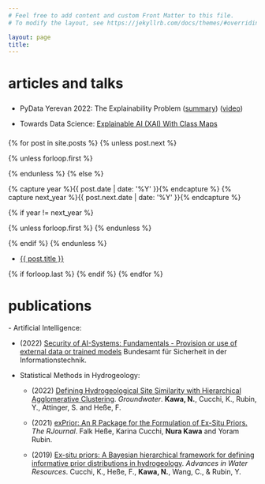 ```yaml
---
# Feel free to add content and custom Front Matter to this file.
# To modify the layout, see https://jekyllrb.com/docs/themes/#overriding-theme-defaults

layout: page
title: 
---
```


<h1>articles and talks</h1>

<ul style="line-height: 2.2">
<li> PyData Yerevan 2022: The Explainability Problem (<a href="https://yerevan2022.pydata.org/cfp/talk/8MVL3D/">summary</a>) (<a href="https://www.youtube.com/watch?v=l-YJm6Umz2s">video</a>)</li>
<li>Towards Data Science: <a href="https://medium.com/towards-data-science/explainable-ai-xai-with-class-maps-d0e137a91d2c"> Explainable AI (XAI) With Class Maps</a> </li>
</ul>
<section class="archive">

{% for post in site.posts %}
{% unless post.next %}

  {% unless forloop.first %}
    </div>
  </div>
  {% endunless %}
{% else %}

{% capture year %}{{ post.date | date: '%Y' }}{% endcapture %}
{% capture next_year %}{{ post.next.date | date: '%Y' }}{% endcapture %}

{% if year != next_year %}

  {% unless forloop.first %}
  {% endunless %}


{% endif %}
{% endunless %}

  <article>
    <div class="post_title">
      <ul>
      <li><a href="{{ post.url | absolute_url }}" title="{{ post.title }}">{{ post.title }}</a></li>
      </ul>
    </div>
  </article>
  {% if forloop.last %}
  {% endif %}
{% endfor %}
</section>


<h1>publications</h1>
- Artificial Intelligence:

  - (2022) [Security of AI-Systems: Fundamentals - Provision or use of external data or trained models](https://www.bsi.bund.de/SharedDocs/Downloads/EN/BSI/Publications/Studies/KI/P464_Provision_use_external_data_trained_models.pdf?__blob=publicationFile&v=7) Bundesamt für Sicherheit in der Informationstechnik.
- Statistical Methods in Hydrogeology:

  - (2022) [Defining Hydrogeological Site Similarity with Hierarchical Agglomerative Clustering](https://doi.org/10.1111/gwat.13261). _Groundwater_. __Kawa, N.__, Cucchi, K., Rubin, Y., Attinger, S. and Heße, F. 

  - (2021) [exPrior: An R Package for the Formulation of Ex-Situ Priors.](https://journal.r-project.org/archive/2021/RJ-2021-031/index.html) _The RJournal_. Falk Heße, Karina Cucchi, __Nura Kawa__ and Yoram Rubin.

  - (2019) [Ex-situ priors: A Bayesian hierarchical framework for defining informative prior distributions in hydrogeology](https://doi.org/10.1016/j.advwatres.2019.02.003). _Advances in Water Resources_. Cucchi, K., Heße, F., __Kawa, N.__, Wang, C., & Rubin, Y. 



